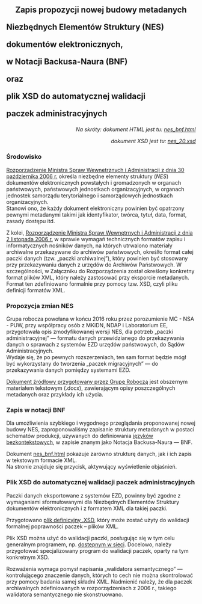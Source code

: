 <meta http-equiv='Content-Type' content='text/html; charset=utf-8' />
<h2>
<p align="center">Zapis propozycji nowej budowy metadanych  

Niezbędnych Elementów Struktury (NES)  

dokumentów elektronicznych,  

w Notacji Backusa-Naura (BNF)  

oraz  

plik XSD do automatycznej walidacji  

paczek administracyjnych</p>
</h2>

<p align="right"><em>Na skróty: dokument HTML jest tu: <a href="https://stas53.github.io/tests/nes_bnf.html"> nes_bnf.html</a>
</em></p>
<p align="right"><em>dokument XSD jest tu: <a href="https://stas53.github.io/tests/nes_20.xsd"> nes_20.xsd</a>
</em></p>

### Środowisko

[Rozporządzenie Ministra Spraw Wewnętrznych i Administracji
z dnia 30 października 2006 r.](http://isap.sejm.gov.pl/DetailsServlet?id=WDU20062061517) określa niezbędne elementy struktury
(*NES*) dokumentów elektronicznych powstałych i gromadzonych w organach państwowych, państwowych jednostkach organizacyjnych,
w organach jednostek samorządu terytorialnego i samorządowych jednostkach organizacyjnych.  
Stanowi ono, że każdy dokument elektroniczny powinien być opatrzony pewnymi metadanymi takimi jak identyfikator, twórca, tytuł,
data, format, zasady dostępu itd.

Z kolei, [Rozporządzenie Ministra Spraw Wewnętrnych i Administracji
z dnia 2 listopada 2006 r.](http://isap.sejm.gov.pl/DetailsServlet?id=WDU20062061519) w sprawie wymagań technicznych formatów zapisu
i informatycznych nośników danych, na których utrwalono materiały archiwalne przekazywane do archiwów państwowych, określło format
całej paczki danych (tzw. „paczki archiwalnej”), który powinien być stosowany przy przekazywaniu danych z urzędów do Archiwów Państwowych.
W szczególności, w Załączniku do Rozporządzenia został określony konkretny format plików XML, który należy zastosować przy eksporcie
metadanych. Format ten zdefiniowano formalnie przy pomocy tzw. XSD, czyli pliku definicji formatów XML.

### Propozycja zmian NES

Grupa robocza powołana w końcu 2016 roku przez porozumienie MC - NSA - PUW, przy współpracy osób z MKiDN, NDAP i Laboratorium EE,
przygotowała opis zmodyfikowanej wersji NES, dla potrzeb „paczki administracyjnej” — formatu danych przewidzianego do przekazywania
danych o sprawach z systemów EZD urzędów państwowych, do Sądów Administracyjnych.  
Wydaje się, że po pewnych rozszerzeniach, ten sam format będzie mógł być wykorzystany do tworzenia „paczek migracyjnych” — do
przekazywania danych pomiędzy systemami EZD.

[Dokument źródłowy przygotowany przez Grupę Roboczą](http://epuap.gov.pl/wps/PA_E2_PI/zalacznik_oi/zalacznik_oi_1460_1)
jest obszernym materiałem tekstowym (.docx), zawierającym opisy poszczególnych metadanych oraz przykłady ich użycia.

### Zapis w notacji BNF

Dla umożliwienia szybkiego i wygodnego przeglądania proponowanej nowej budowy NES, zaproponowaliśmy zapisanie struktury metadanych
w postaci schematów produkcji, uzywanych do definiowania
[języków bezkontekstowych](http://edu.pjwstk.edu.pl/wyklady/jfa/scb/jfa-main-node11.html), w zapisie znanym jako
Notacja Backusa-Naura — BNF.

Dokument
[nes_bnf.html](https://stas53.github.io/tests/nes_bnf.html)
pokazuje zarówno strukturę danych, jak i ich zapis w tekstowym formacie XML.  
Na stronie znajduje się przycisk, aktywujący wyświetlenie objaśnień.

### Plik XSD do automatycznej walidacji paczek administracyjnych

Paczki danych eksportowane z systemów EZD, powinny być zgodne z wymaganiami sformułowanymi dla
Niezbędnych Elementów Struktury dokumentów elektronicznych i z formatem XML dla takiej paczki.

Przygotowano [plik definicyjny .XSD](nes_20.xsd), który może zostać użyty do walidacji
formalnej poprawności paczek – plików XML.

 Plik XSD można użyć do walidacji paczki, posługując się w tym celu generalnym programem, np.
[dostępnym w  sieci](http://www.freeformatter.com/xml-validator-xsd.html). Docelowo, należy przygotować specjalizowany
 program do walidacji paczek, oparty na tym konkretnym XSD.

Rozważenia wymaga pomysł napisania „walidatora semantycznego” — kontrolującego znaczenie danych, których to cech
nie można skontrolować przy pomocy badania samej składni XML. Nadmienić należy, że dla paczek archiwalnych zdefiniowanych
w rozporządzeniach z 2006 r., takiego walidatora semantycznego nie skonstruowano.
